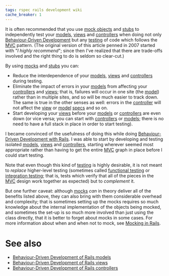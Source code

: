 ```yaml
---
tags: rspec rails development wiki
cache_breaker: 1
---
```


It is often recommended that you use [mock objects](/wiki/mock_objects) and [stubs](/wiki/stubs) to independently test your [models](/wiki/models), [views](/wiki/views) and [controllers](/wiki/controllers) when doing not only [Behaviour-Driven Development](/wiki/Behaviour-Driven_Development) but any [testing](/wiki/testing) of code which follows the [MVC](/wiki/MVC) pattern. (The original version of this article penned in 2007 started with "_I highly recommend_"; since then I've realized that there are trade-offs involved and the right thing to do is seldom so clear-cut.)

By using [mocks](/wiki/mocks) and [stubs](/wiki/stubs) you can:

-   Reduce the interdependence of your [models](/wiki/models), [views](/wiki/views) and [controllers](/wiki/controllers) during testing.
-   Eliminate the impact of errors in your [models](/wiki/models) from affecting your [controllers](/wiki/controllers) and [views](/wiki/views); that is, failures will occur in one site (the [model](/wiki/model)) rather than in multiple sites, and so will be much easier to track down. The same is true in the other senses as well: errors in the [controller](/wiki/controller) will not affect the [view](/wiki/view) or [model](/wiki/model) [specs](/wiki/specs) and so on.
-   Start developing your [views](/wiki/views) before your [models](/wiki/models) or [controllers](/wiki/controllers) are even down (or vice versa; you can start with [controllers](/wiki/controllers) or [models](/wiki/models); there is no need to have a full stack in place in order to start testing).

I became convinced of the usefulness of doing this while doing [Behaviour-Driven Development with Rails](/wiki/Behaviour-Driven_Development_with_Rails). I was able to start by developing and testing isolated [models](/wiki/models), [views](/wiki/views) and [controllers](/wiki/controllers), starting wherever seemed most appropriate rather than having to get the entire [MVC](/wiki/MVC) graph in place before I could start testing.

Note that even though this kind of [testing](/wiki/testing) is highly desirable, it is not meant to _replace_ higher-level testing (sometimes called [functional testing](/wiki/functional_testing) or [integration testing](/wiki/integration_testing); that is, tests which verify that all of the pieces in the [MVC](/wiki/MVC) design work together as expected) but to _complement_ it.

But one further caveat: although [mocks](/wiki/mocks) _can_ in theory deliver all of the benefits listed above, they can also bring with them considerable overhead and complexity; that is sometimes setting up the mocks requires so much knowledge about the internal implementation of the objects being mocked, and sometimes the set-up is so much more involved than just using the class directly, that it is better to forget about mocks in some cases. For more information about when and when not to mock, see [Mocking in Rails](/wiki/Mocking_in_Rails).

# See also

-   [Behaviour-Driven Development of Rails models](/wiki/Behaviour-Driven_Development_of_Rails_models)
-   [Behaviour-Driven Development of Rails views](/wiki/Behaviour-Driven_Development_of_Rails_views)
-   [Behaviour-Driven Development of Rails controllers](/wiki/Behaviour-Driven_Development_of_Rails_controllers)
